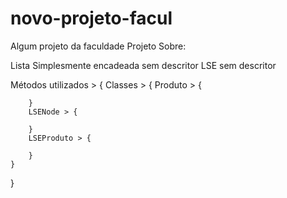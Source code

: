 # novo-projeto-facul
Algum projeto da faculdade
Projeto Sobre:

Lista Simplesmente encadeada sem descritor 
LSE sem descritor

Métodos utilizados > {
    Classes > {
        Produto > {
        
        }
        LSENode > {

        }
        LSEProduto > {

        }
    }
} 
